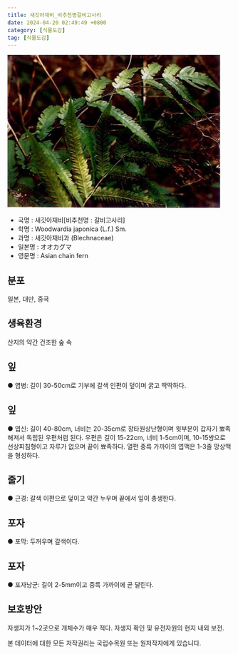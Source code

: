 ```yaml
---
title: 새깃아재비_비추천명갈비고사리
date: 2024-04-20 02:49:49 +0800
category: [식물도감]
tag: [식물도감]
---
```




![새깃아재비[비추천명 : 갈비고사리]](/assets/img/fileUpload/plants/basic/Blechnaceae/Woodwardia/4162/1_th2.JPG)
- 국명 : 새깃아재비[비추천명 : 갈비고사리]
- 학명 : Woodwardia japonica (L.f.) Sm.
- 과명 : 새깃아재비과 (Blechnaceae)
- 일본명 : オオカグマ
- 영문명 : Asian chain fern


## 분포
일본, 대만, 중국
## 생육환경
산지의 약간 건조한 숲 속
## 잎
● 엽병: 길이 30-50cm로 기부에 갈색 인편이 덮이며 굵고 딱딱하다. 
## 잎
● 엽신: 길이 40-80cm, 너비는 20-35cm로 장타원상난형이며 윗부분이 갑자기 뾰족해져서 독립된 우편처럼 된다. 우편은 길이 15-22cm, 너비 1-5cm이며, 10-15쌍으로 선상피침형이고 자루가 없으며 끝이 뾰족하다. 열편 중륵 가까이의 엽맥은 1-3줄 망상맥을 형성하다. 
## 줄기
● 근경: 갈색 이편으로 덮이고 약간 누우며 끝에서 잎이 총생한다. 
## 포자
● 포막: 두꺼우며 갈색이다. 
## 포자
● 포자낭군: 길이 2-5mm이고 중륵 가까이에 곧 달린다. 
## 보호방안
자생지가 1~2곳으로 개체수가 매우 적다. 자생지 확인 및 유전자원의 현지 내외 보전.






본 데이터에 대한 모든 저작권리는 국립수목원 또는 원저작자에게 있습니다.
